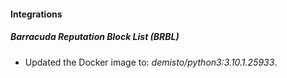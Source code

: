 #### Integrations
##### Barracuda Reputation Block List (BRBL)
- Updated the Docker image to: *demisto/python3:3.10.1.25933*.

